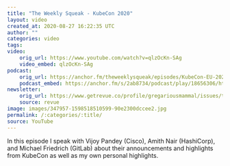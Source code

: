 ```yaml
---
title: "The Weekly Squeak - KubeCon 2020"
layout: video
created_at: 2020-08-27 16:22:35 UTC
author: ""
categories: video
tags: 
video:
    orig_url: https://www.youtube.com/watch?v=qlzOcKn-SAg
    video_embed: qlzOcKn-SAg
podcast:
    orig_url: https://anchor.fm/theweeklysqueak/episodes/KubeCon-EU-2020-einrji
    podcast_embed: https://anchor.fm/s/2ab8734/podcast/play/18656306/https%3A%2F%2Fd3ctxlq1ktw2nl.cloudfront.net%2Fstaging%2F2020-7-27%2F517be1b4-c562-1bac-2fb7-8cdc4035d659.mp3
newsletter:
    orig_url: https://www.getrevue.co/profile/gregariousmammal/issues/the-weekly-squeak-kubecon-2020-272521
    source: revue
image: images/347957-1598518510599-90e2300dccee2.jpg
permalink: /:categories/:title/
source: YouTube
---
```

In this episode I speak with Vijoy Pandey (Cisco), Amith Nair (HashiCorp), and Michael Friedrich (GitLab) about their announcements and highlights from KubeCon as well as my own personal highlights.